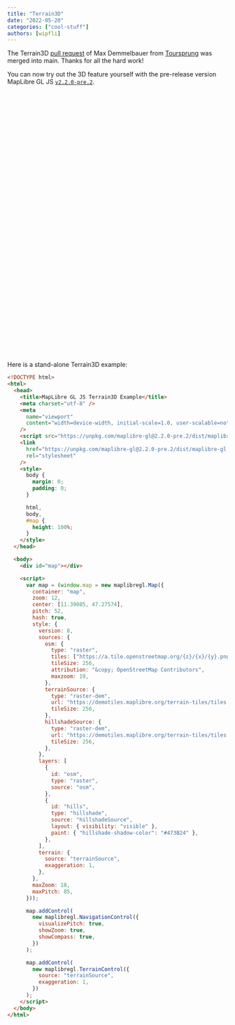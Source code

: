 ```yaml
---
title: "Terrain3D"
date: "2022-05-20"
categories: ["cool-stuff"]
authors: [wipfli]
---
```


The Terrain3D [pull request](https://github.com/maplibre/maplibre-gl-js/pull/1022) of Max Demmelbauer from [Toursprung](https://www.toursprung.com/en/) was merged into main. Thanks for all the hard work!

You can now try out the 3D feature yourself with the pre-release version MapLibre GL JS [`v2.2.0-pre.2`](https://www.npmjs.com/package/maplibre-gl/v/2.2.0-pre.2).

<style>
    #map {
        position: relative;
        height: 600px;
        width: 100%;
    }
</style>

<div id="map"></div>

<script>
  terrain3dMap("map");
</script>

Here is a stand-alone Terrain3D example:

```html
<!DOCTYPE html>
<html>
  <head>
    <title>MapLibre GL JS Terrain3D Example</title>
    <meta charset="utf-8" />
    <meta
      name="viewport"
      content="width=device-width, initial-scale=1.0, user-scalable=no"
    />
    <script src="https://unpkg.com/maplibre-gl@2.2.0-pre.2/dist/maplibre-gl.js"></script>
    <link
      href="https://unpkg.com/maplibre-gl@2.2.0-pre.2/dist/maplibre-gl.css"
      rel="stylesheet"
    />
    <style>
      body {
        margin: 0;
        padding: 0;
      }

      html,
      body,
      #map {
        height: 100%;
      }
    </style>
  </head>

  <body>
    <div id="map"></div>

    <script>
      var map = (window.map = new maplibregl.Map({
        container: "map",
        zoom: 12,
        center: [11.39085, 47.27574],
        pitch: 52,
        hash: true,
        style: {
          version: 8,
          sources: {
            osm: {
              type: "raster",
              tiles: ["https://a.tile.openstreetmap.org/{z}/{x}/{y}.png"],
              tileSize: 256,
              attribution: "&copy; OpenStreetMap Contributors",
              maxzoom: 19,
            },
            terrainSource: {
              type: "raster-dem",
              url: "https://demotiles.maplibre.org/terrain-tiles/tiles.json",
              tileSize: 256,
            },
            hillshadeSource: {
              type: "raster-dem",
              url: "https://demotiles.maplibre.org/terrain-tiles/tiles.json",
              tileSize: 256,
            },
          },
          layers: [
            {
              id: "osm",
              type: "raster",
              source: "osm",
            },
            {
              id: "hills",
              type: "hillshade",
              source: "hillshadeSource",
              layout: { visibility: "visible" },
              paint: { "hillshade-shadow-color": "#473B24" },
            },
          ],
          terrain: {
            source: "terrainSource",
            exaggeration: 1,
          },
        },
        maxZoom: 18,
        maxPitch: 85,
      }));

      map.addControl(
        new maplibregl.NavigationControl({
          visualizePitch: true,
          showZoom: true,
          showCompass: true,
        })
      );

      map.addControl(
        new maplibregl.TerrainControl({
          source: "terrainSource",
          exaggeration: 1,
        })
      );
    </script>
  </body>
</html>
```

